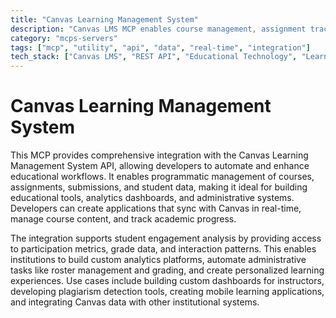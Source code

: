 ```yaml
---
title: "Canvas Learning Management System"
description: "Canvas LMS MCP enables course management, assignment tracking, and student engagement analysis through API integration."
category: "mcps-servers"
tags: ["mcp", "utility", "api", "data", "real-time", "integration"]
tech_stack: ["Canvas LMS", "REST API", "Educational Technology", "Learning Management Systems", "Data Analytics"]
---
```


# Canvas Learning Management System

This MCP provides comprehensive integration with the Canvas Learning Management System API, allowing developers to automate and enhance educational workflows. It enables programmatic management of courses, assignments, submissions, and student data, making it ideal for building educational tools, analytics dashboards, and administrative systems. Developers can create applications that sync with Canvas in real-time, manage course content, and track academic progress.

The integration supports student engagement analysis by providing access to participation metrics, grade data, and interaction patterns. This enables institutions to build custom analytics platforms, automate administrative tasks like roster management and grading, and create personalized learning experiences. Use cases include building custom dashboards for instructors, developing plagiarism detection tools, creating mobile learning applications, and integrating Canvas data with other institutional systems.
